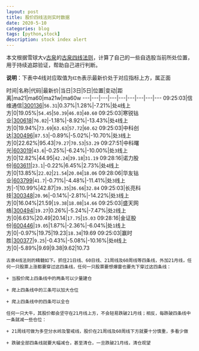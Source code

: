 ```yaml
---
layout: post
title: 股价四线法则实时数据
date: 2020-5-10
categories: blog
tags: [python,stock]
description: stock index alert
---
```



本文根据雪球大v[古泉](https://xueqiu.com/u/7148646888)的[古泉四线法则](https://xueqiu.com/7148646888/130498192)，计算了自己的一些自选股当前所处位置，用于持续追踪验证，帮助自己进行判断。

**说明**：下表中4线对应取值为`红色`表示最新价处于对应指标上方，属正面

时间|名称|代码|最新价|当日|3日|5日|位置|变动|距离|ma21|ma60|ma21w|ma60w
---|---|---|---|---|---|---|---|---
09:25:03|信维通信|[300136](https://xueqiu.com/S/SZ300136)|`56.31`|0.37%|1.28%|-7.21%|处`4`线上方|0|19.05%|`54.45`|`50.39`|`46.03`|`40.60`
09:25:03|寒锐钴业|[300618](https://xueqiu.com/S/SZ300618)|`76.02`|-1.18%|-8.92%|-13.43%|处`4`线上方|0|19.94%|`73.69`|`63.63`|`57.72`|`60.62`
09:25:03|中科创达|[300496](https://xueqiu.com/S/SZ300496)|`87.53`|-0.89%|-5.02%|-10.70%|处`3`线上方|0|22.62%|95.43|`79.27`|`70.53`|`53.29`
09:27:51|中科曙光|[603019](https://xueqiu.com/S/SH603019)|`43.6`|-0.25%|-6.24%|-10.00%|处`3`线上方|0|12.82%|44.95|`42.24`|`39.18`|`31.19`
09:28:16|诺力股份|[603611](https://xueqiu.com/S/SH603611)|`23.1`|-0.22%|6.45%|2.73%|处`4`线上方|0|13.85%|`22.02`|`21.54`|`20.04`|`18.06`
09:28:06|华友钴业|[603799](https://xueqiu.com/S/SH603799)|`41.7`|-0.71%|-4.48%|-11.41%|处`3`线上方|-1|10.99%|42.87|`39.35`|`36.66`|`32.84`
09:25:03|长亮科技|[300348](https://xueqiu.com/S/SZ300348)|`20.96`|-0.14%|-2.81%|-14.22%|处`3`线上方|0|16.04%|21.59|`19.38`|`18.08`|`14.66`
09:25:03|盛天网络|[300494](https://xueqiu.com/S/SZ300494)|`19.27`|0.26%|-5.24%|-7.47%|处`2`线上方|0|6.63%|20.49|20.14|`17.75`|`15.03`
09:28:16|金证股份|[600446](https://xueqiu.com/S/SH600446)|`19.05`|1.87%|-2.36%|-6.04%|处`1`线上方|0|-0.97%|19.75|19.23|`18.34`|19.69
09:25:03|赢时胜|[300377](https://xueqiu.com/S/SZ300377)|`9.25`|-0.43%|-5.08%|-10.16%|处`0`线上方|0|-5.89%|9.69|9.38|9.62|10.73

```
古泉4线法则的精髓如下。抓住21日线、60日线、21周线及60周线等四条线，外加21月线，任何一只股票上涨都要穿过这四条线，任何一只股票要想爆雷也要先下穿过这四条线：

+ 当股价爬上四条线中的两条可以少量建仓

+ 爬上四条线中的三条可以加大仓位

+ 爬上四条线中的四条可以全仓

任何一只大牛，其股价都会坚守在21月线上方，不会轻易跌破21月线；相反，每跌破四条线中一条就减一些仓位：

+ 21周线可做为多空分水岭及警戒线，股价在21周线及60周线下方就要十分慎重，多看少做

+ 跌破全部四条线就要大幅减仓，甚至清仓，一旦跌破21月线，清仓观望
```